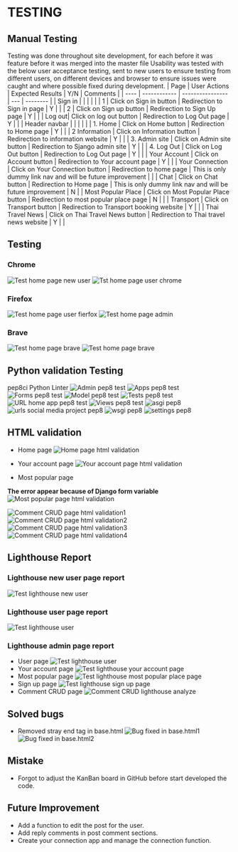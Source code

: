 # TESTING
## Manual Testing

Testing was done throughout site development, for each before it was feature before it was merged into the master file
Usability was tested with the below user acceptance testing, sent to new users to ensure testing from different users, on different devices and browser to ensure issues were caught and where possible fixed during development.
| Page | User Actions | Expected Results | Y/N | Comments |
| ---- | ------------ | ---------------- | --- | -------- |
| Sign in | | | |          |
| 1      | Click on Sign in button | Redirection to Sign in page | Y   | |
| 2      |  Click on Sign up button | Redirection to Sign Up page | Y   | |
| Log out| Click on log out button | Redirection to Log Out page | Y   | |
| Header navbar |  | |    | |
| 1. Home     | Click on Home button | Redirection to Home page | Y   | |
| 2 Information     | Click on Information button | Redirection to information website | Y   | |
| 3. Admin site     | Click on Admin site button | Redirection to Sjango admin site | Y   | |
| 4. Log Out     | Click on Log Out button | Redirection to Log Out page | Y   | |
| Your Account | Click on Account button | Redirection to Your account page | Y   | |
| Your Connection | Click on Your Connection button | Redirection to home page | This is only dummy link nav and will be future improvement  | |
| Chat  | Click on Chat button | Redirection to Home page | This is only dummy link nav and will be future improvement  | N |
| Most Popular Place    | Click on Most Popular Place button | Redirection to most popular place page | N   | |
| Transport   | Click on Transport button | Redirection to Transport booking website  | Y   | |
| Thai Travel News   | Click on Thai Travel News button | Redirection to Thai travel news website | Y   | |

## Testing
### Chrome
![Test home page new user](documentation/test-home-page-chrome.png)
![Tst home page user chrome](documentation/test-home-page-admin-chrome.png)
### Firefox
![Test home page user fierfox](documentation/test-home-page-user-firefox.png)
![Test home page admin](documentation/test-chrome.png)
### Brave
![Test home page brave](documentation/test-brave-home-page.png)
![Test home page brave](documentation/test-brabe-home-page.png)
## Python validation Testing
pep8ci Python Linter
![Admin pep8 test](documentation/admin-pep8.png)
![Apps pep8 test](documentation/app-pep8.png)
![Forms pep8 test](documentation/forms-pep8.png)
![Model pep8 test](documentation/model.pep8.png)
![Tests pep8 test](documentation/test-pep8.png)
![URL home app pep8 test](documentation/urls-home-app-pep8.png)
![Views pep8 test](documentation/views-pep8.png)
![asgi pep8](documentation/asgi-pep8.png)
![urls social media project pep8](documentation/url-social-media-project-pep8.png)
![wsgi pep8](documentation/wsgi-pep8.png)
![settings pep8](documentation/setting-pep8.png)
## HTML validation
- Home page
![Home page html validation](documentation/home-page-html-validation.png)

- Your account page
![Your account page html validation](documentation/your-account-page-html-validation.png)

- Most popular page

 **The error appear because of Django form variable**
![Most popular page html validation](documentation/most-popular-page-html-validation.png)

![Comment CRUD page html validation1](documentation/comment-crud-page-html-validation1.png)
![ Comment CRUD page html validation2](documentation/comment-crud-page-html-validation2.png)
![Comment CRUD page html validation3](documentation/comment-crud-page-html-validation3.png)
![Comment CRUD page html validation4](documentation/comment-crud-page-html-validation4.png)
![]()



## Lighthouse Report
### Lighthouse new user page report
![Test lighthouse new user](documentation/lighthouse-tes-new-usert.png)
### Lighthouse user page report

![Test lighthouse user](documentation/lighthouse-test-user.png)
### Lighthouse admin page report
- User page
![Test lighthouse user](documentation/lighthouse-test-admin.png)
- Your account page
![Test lighthouse your account page](documentation/lighthouse-test-your-account-page.png)
- Most popular page
![Test lighthouse most popular place page](documentation/lighthouse-test-your-account-page.png)
- Sign up page
![Test lighthouse sign up page](documentation/lighthouse-test-signup-page.png)
- Comment CRUD page 
![Comment CRUD lighthouse analyze](documentation/comment-crud-lighthouse-analyze.png)
## Solved bugs
- Removed stray end tag in base.html
![Bug fixed in base.html1](documentation/stray-end-tag-bug-fixed1.jpeg)
![Bug fixed in base.html2](documentation/stray-end-tag-bug-fixed2.jpeg)

## Mistake
- Forgot to adjust the KanBan board in GitHub before start developed the code.

## Future Improvement
- Add a function to edit the post for the user.
- Add reply comments in post comment sections.
- Create your connection app and manage the connection function.
